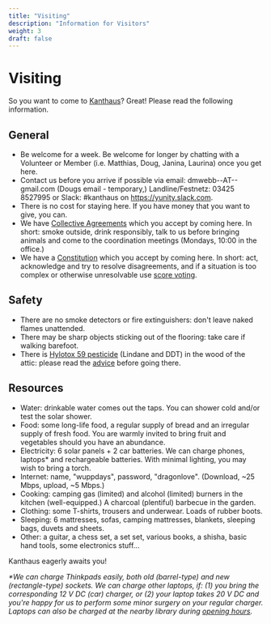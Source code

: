 ```yaml
---
title: "Visiting"
description: "Information for Visitors"
weight: 3
draft: false
---
```



# Visiting
So you want to come to [Kanthaus](https://yunity.atlassian.net/wiki/spaces/WW/overview/)? Great! Please read the following information.

## General
- Be welcome for a week. Be welcome for longer by chatting with a Volunteer or Member (i.e. Matthias, Doug, Janina, Laurina) once you get here.
- Contact us before you arrive if possible via email: dmwebb--AT--gmail.com (Dougs email - temporary,) Landline/Festnetz: 03425 8527995 or Slack: #kanthaus on https://yunity.slack.com.
- There is no cost for staying here. If you have money that you want to give, you can.
- We have [Collective Agreements](https://github.com/kanthaus/kanthaus/blob/master/collectiveAgreements.md) which you accept by coming here. In short: smoke outside, drink responsibly, talk to us before bringing animals and come to the coordination meetings (Mondays, 10:00 in the office.)
- We have a [Constitution](https://github.com/kanthaus/kanthaus/blob/master/constitution.md) which you accept by coming here. In short: act, acknowledge and try to resolve disagreements, and if a situation is too complex or otherwise unresolvable use [score voting](https://github.com/kanthaus/kanthaus/blob/master/constitution.md#8c-score-voting).

## Safety
- There are no smoke detectors or fire extinguishers: don't leave naked flames unattended.
- There may be sharp objects sticking out of the flooring: take care if walking barefoot.
- There is [Hylotox 59 pesticide](https://de.wikipedia.org/wiki/Hylotox) (Lindane and DDT) in the wood of the attic: please read the [advice](https://github.com/kanthaus/kanthaus/blob/master/signs/attic.md) before going there.

## Resources
- Water: drinkable water comes out the taps. You can shower cold and/or test the solar shower.
- Food: some long-life food, a regular supply of bread and an irregular supply of fresh food. You are warmly invited to bring fruit and vegetables should you have an abundance.
- Electricity: 6 solar panels + 2 car batteries. We can charge phones, laptops* and rechargeable batteries. With minimal lighting, you may wish to bring a torch.
- Internet: name, "wuppdays", password, "dragonlove". (Download, ~25 Mbps, upload, ~5 Mbps.)
- Cooking: camping gas (limited) and alcohol (limited) burners in the kitchen (well-equipped.) A charcoal (plentiful) barbecue in the garden.
- Clothing: some T-shirts, trousers and underwear. Loads of rubber boots.
- Sleeping: 6 mattresses, sofas, camping mattresses, blankets, sleeping bags, duvets and sheets.
- Other: a guitar, a chess set, a set set, various books, a shisha, basic hand tools, some electronics stuff...

Kanthaus eagerly awaits you!

_*We can charge Thinkpads easily, both old (barrel-type) and new (rectangle-type) sockets. We can charge other laptops, if: (1) you bring the corresponding 12 V DC (car) charger, or (2) your laptop takes 20 V DC and you're happy for us to perform some minor surgery on your regular charger. Laptops can also be charged at the nearby library during [opening hours](http://www.kultur-in-wurzen.de/index.php/startseite-bibliothek/bibliothek-angebot)._
